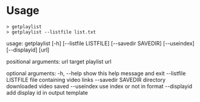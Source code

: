 # Usage
```
> getplaylist 
> getplaylist --listfile list.txt
```
usage: getplaylist [-h] [--listfile LISTFILE] [--savedir SAVEDIR] [--useindex]
                   [--displayid]
                   [url]

positional arguments:
  url                  target playlist url

optional arguments:
  -h, --help           show this help message and exit
  --listfile LISTFILE  file containing video links
  --savedir SAVEDIR    directory downloaded video saved
  --useindex           use index or not in format
  --displayid          add display id in output template